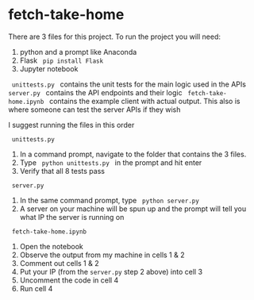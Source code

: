 # fetch-take-home
 
There are 3 files for this project. To run the project you will need:
1. python and a prompt like Anaconda
2. Flask <code> pip install Flask </code>
3. Jupyter notebook

<code> unittests.py </code> contains the unit tests for the main logic used in the APIs
<code> server.py </code> contains the API endpoints and their logic
<code> fetch-take-home.ipynb </code> contains the example client with actual output. This also is where someone can test the server APIs if they wish

I suggest running the files in this order

<code> unittests.py </code>
1. In a command prompt, navigate to the folder that contains the 3 files.
2. Type <code> python unittests.py </code> in the prompt and hit enter
3. Verify that all 8 tests pass

<code> server.py </code>
1. In the same command prompt, type <code> python server.py </code>
2. A server on your machine will be spun up and the prompt will tell you what IP the server is running on

 <code> fetch-take-home.ipynb </code>
 1. Open the notebook
 2. Observe the output from my machine in cells 1 & 2
 3. Comment out cells 1 & 2
 4. Put your IP (from the <code>server.py</code> step 2 above) into cell 3
 5. Uncomment the code in cell 4
 6. Run cell 4
